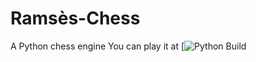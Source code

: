 # Ramsès-Chess
A Python chess engine
You can play it at [![Python Build](https://lichess.org/@/Ramses-Chess)
